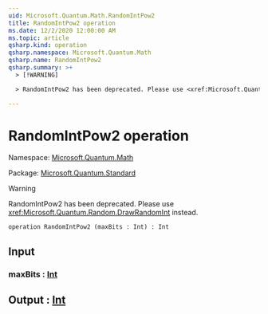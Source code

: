 ```yaml
---
uid: Microsoft.Quantum.Math.RandomIntPow2
title: RandomIntPow2 operation
ms.date: 12/2/2020 12:00:00 AM
ms.topic: article
qsharp.kind: operation
qsharp.namespace: Microsoft.Quantum.Math
qsharp.name: RandomIntPow2
qsharp.summary: >+
  > [!WARNING]

  > RandomIntPow2 has been deprecated. Please use <xref:Microsoft.Quantum.Random.DrawRandomInt> instead.

---
```


# RandomIntPow2 operation

Namespace: [Microsoft.Quantum.Math](xref:Microsoft.Quantum.Math)

Package: [Microsoft.Quantum.Standard](https://nuget.org/packages/Microsoft.Quantum.Standard)


> [!WARNING]
> RandomIntPow2 has been deprecated. Please use <xref:Microsoft.Quantum.Random.DrawRandomInt> instead.



```qsharp
operation RandomIntPow2 (maxBits : Int) : Int
```


## Input

### maxBits : [Int](xref:microsoft.quantum.lang-ref.int)





## Output : [Int](xref:microsoft.quantum.lang-ref.int)

